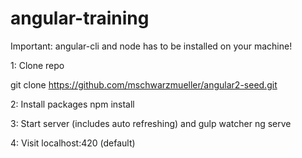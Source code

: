 # angular-training
Important: angular-cli and node has to be installed on your machine!

1: Clone repo

git clone https://github.com/mschwarzmueller/angular2-seed.git

2: Install packages
npm install


3: Start server (includes auto refreshing) and gulp watcher
ng serve


4: Visit localhost:420 (default)
